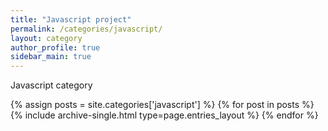 ```yaml
---
title: "Javascript project"
permalink: /categories/javascript/
layout: category
author_profile: true
sidebar_main: true
---
```


Javascript category

{% assign posts = site.categories['javascript'] %}
{% for post in posts %} {% include archive-single.html type=page.entries_layout %} {% endfor %}